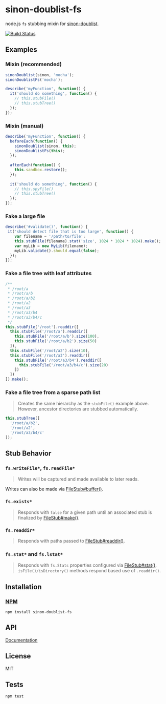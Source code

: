 # sinon-doublist-fs

node.js `fs` stubbing mixin for [sinon-doublist](https://github.com/codeactual/sinon-doublist).

[![Build Status](https://travis-ci.org/codeactual/sinon-doublist-fs.png)](https://travis-ci.org/codeactual/sinon-doublist-fs)

## Examples

### Mixin (recommended)

```js
sinonDoublist(sinon, 'mocha');
sinonDoublistFs('mocha');

describe('myFunction', function() {
  it('should do something', function() {
    // this.stubFile()
    // this.stubTree()
  });
});
```

### Mixin (manual)

```js
describe('myFunction', function() {
  beforeEach(function() {
    sinonDoublist(sinon, this);
    sinonDoublistFs(this);
  });
  
  afterEach(function() {
    this.sandbox.restore();
  });
  
  it('should do something', function() {
    // this.spyFile()
    // this.stubTree()
  });
});
```

### Fake a large file

```js
describe('#validate()', function() {
 it('should detect file that is too large', function() {
    var filename = '/path/to/file';
    this.stubFile(filename).stat('size', 1024 * 1024 * 1024).make();
    var myLib = new MyLib(filename);
    myLib.validate().should.equal(false);
  });
});
```

### Fake a file tree with leaf attributes

```js
/**
 * /root/a
 * /root/a/b
 * /root/a/b2
 * /root/a2
 * /root/a3
 * /root/a3/b4
 * /root/a3/b4/c
 */
this.stubFile('/root').readdir([
  this.stubFile('/root/a').readdir([
    this.stubFile('/root/a/b').size(100),
    this.stubFile('/root/a/b2').size(50)
  ]),
  this.stubFile('/root/a2').size(10),
  this.stubFile('/root/a3').readdir([
    this.stubFile('/root/a3/b4').readdir([
      this.stubFile('/root/a3/b4/c').size(20)
    ])
  ])
]).make();
```

### Fake a file tree from a sparse path list

> Creates the same hierarchy as the `stubFile()` example above. However, ancestor directories are stubbed automatically.

```js
this.stubTree([
  '/root/a/b2',
  '/root/a2',
  '/root/a3/b4/c'
]);
```

## Stub Behavior

### `fs.writeFile*`, `fs.readFile*`

> Writes will be captured and made available to later reads.

Writes can also be made via [FileStub#buffer()](docs/sinon-doublist-fs.md).

### `fs.exists*`

> Responds with `false` for a given path until an associated stub is finalized by [FileStub#make()](docs/sinon-doublist-fs.md).

### `fs.readdir*`

> Responds with paths passed to [FileStub#readdir()](docs/sinon-doublist-fs.md).

### `fs.stat*` and `fs.lstat*`

> Responds with `fs.Stats` properties configured via [FileStub#stat()](docs/sinon-doublist-fs.md). `isFile()/isDirectory()` methods respond based use of `.readdir()`.

## Installation

### [NPM](https://npmjs.org/package/sinon-doublist-fs)

    npm install sinon-doublist-fs

## API

[Documentation](docs/sinon-doublist-fs.md)

## License

  MIT

## Tests

    npm test
